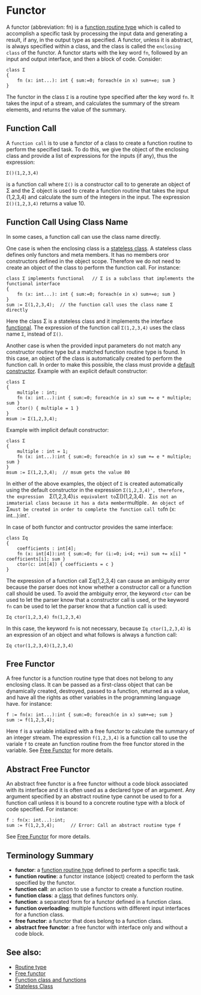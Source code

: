# Functor

A functor (abbreviation: fn) is a [function routine type](Routine.md) which is called to accomplish a specific task by processing the input data and generating a result, if any, in the output type as specified. A functor, unless it is abstract, is always specified within a class, and the class is called the `enclosing class` of the functor. A functor starts with the key word `fn`, followed by an input and output interface, and then a block of code. Consider:
```altscript
class Σ
{
    fn (x: int...): int { sum:=0; foreach(e in x) sum+=e; sum }
}
```
The functor in the class `Σ` is a routine type specified after the key word `fn`. It takes the input of a stream, and calculates the summary of the stream elements, and returns the value of the summary.

## Function Call

A `function call` is to use a functor of a class to create a function routine to perform the specified task. To do this, we give the object of the enclosing class and provide a list of expressions for the inputs (if any), thus the expression:
```altscript
Σ()(1,2,3,4)
```
is a function call where `Σ()` is a constructor call to to generate an object of Σ and the Σ object is used to create a function routine that takes the input (1,2,3,4) and calculate the sum of the integers in the input. The expression `Σ()(1,2,3,4)` returns a value 10.

## Function Call Using Class Name

In some cases, a function call can use the class name directly.

One case is when the enclosing class is a [stateless class](StatelessClasse.md). A stateless class defines only functors and meta members. It has no members oror constructors defined in the object scope. Therefore  we do not need to create an object of the class to perform the function call. For instance:
```altscript
class Σ implements functional   // Σ is a subclass that implements the functional interface
{
    fn (x: int...): int { sum:=0; foreach(e in x) sum+=e; sum }
}
sum := Σ(1,2,3,4);  // the function call uses the class name Σ directly
```
Here the class Σ is a stateless class and it implements the interface [functional](Interfacefunctional.md). The expression of the function call `Σ(1,2,3,4)` uses the class name `Σ`, instead of `Σ()`.

Another case is when the provided input parameters do not match any constructor routine type but a matched function routine type is found. In this case, an object of the class is automatically created to perform the function call. In order to make this possible, the class must provide a [default constructor](DefaultConstructor.md). Example with an explicit default constructor:
```altscript
class Σ
{
    multiple : int;
    fn (x: int...):int { sum:=0; foreach(e in x) sum += e * multiple; sum }
    ctor() { multiple = 1 }
}
msum := Σ(1,2,3,4);
```
Example with implicit default constructor:
```altscript
class Σ
{
    multiple : int = 1;
    fn (x: int...):int { sum:=0; foreach(e in x) sum += e * multiple; sum }
}
msum := Σ(1,2,3,4);  // msum gets the value 80
```
In either of the above examples, the object of `Σ` is created automatically using the default constructor in the expression `Σ(1,2,3,4)', therefore, the expression  `Σ(1,2,3,4)` is equivalent to `Σ()(1,2,3,4)`. `Σ` is not an immaterial class because it has a data member `multiple`. An object of `Σ` must be created in order to complete the function call to `fn (x: int...):int`. 

In case of both functor and contructor provides the same interface:
```altscript
class Σq
{
    coefficients : int[4];
    fn (x: int[4]):int { sum:=0; for (i:=0; i<4; ++i) sum += x[i] * coefficients[i]; sum }
    ctor(c: int[4]) { coefficients = c }
}
```
The expression of a function call Σq(1,2,3,4) can cause an ambiguity error because the parser does not know whether a constructor call or a function call should be used. To avoid the ambiguity error, the keyword `ctor` can be used to let the parser know that a constructor call is used, or the keyword `fn` can be used to let the parser know that a function call is used:
```altscript
Σq ctor(1,2,3,4) fn(1,2,3,4)
```
In this case, the keyword `fn` is not necessary, because `Σq ctor(1,2,3,4)` is an expression of an object and what follows is always a function call:
```altscript
Σq ctor(1,2,3,4)(1,2,3,4)
```

## Free Functor

A free functor is a function routine type that does not belong to any enclosing class. It can be passed as a first-class object that can be dynamically created, destroyed, passed to a function, returned as a value, and have all the rights as other variables in the programming language have. for instance:
```altscript
f := fn(x: int...):int { sum:=0; foreach(e in x) sum+=e; sum }
sum := f(1,2,3,4);
```
Here `f` is a variable intialized with a free functor to calculate the summary of an integer stream. The expression `f(1,2,3,4)` is a function call to use the variale `f` to create an function routine from the free functor stored in the variable. See [Free Functor](FreeFunctor.md) for more details.

## Abstract Free Functor

An abstract free functor is a free functor without a code block associated with its interface and it is often used as a declared type of an argument. Any argument specified by an abstract routine type cannot be used to for a function call unless it is bound to a concrete routine type with a block of code specified. For instance:
```altscript
f : fn(x: int...):int;
sum := f(1,2,3,4);      // Error: Call an abstract routine type f
```
See [Free Functor](FreeFunctor.md) for more details.

## Terminology Summary

* **functor**: a [function routine type](Routine.md) defined to perform a specific task.
* **function routine**: a functor instance (object) created to perform the task specified by the functor.
* **function call**: an action to use a functor to create a function routine.
* **function class**: a [class](Class.md) that defines functors only.
* **function**: a separated form for a functor defined in a function class.
* **function overloading**: multiple functions with different input interfaces for a function class.
* **free functor**: a functor that does belong to a function class.
* **abstract free functor**: a free functor with interface only and without a code block.

## See also:
* [Routine type](Routine.md)
* [Free functor](FreeFunctor.md)
* [Function class and functions](FunctionClass.md)
* [Stateless Class](StatelessClasse.md)
